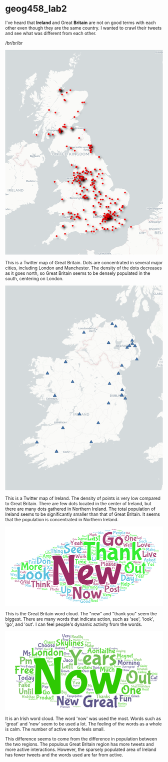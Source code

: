 # geog458_lab2

I've heard that **Ireland** and Great **Britain** are not on good terms with each other even though they are the same country. I wanted to crawl their tweets and see what was different from each other. 

/br/br/br

![map of great britian](https://github.com/dldl1901s/geog458_lab2/blob/main/img/great_britian_map.png)

This is a Twitter map of Great Britain. Dots are concentrated in several major cities, including London and Manchester. The density of the dots decreases as it goes north, so Great Britain seems to be densely populated in the south, centering on London. 

![map of island](https://github.com/dldl1901s/geog458_lab2/blob/main/img/island_map.png)

This is a Twitter map of Ireland. The density of points is very low compared to Great Britain. There are few dots located in the center of Ireland, but there are many dots gathered in Northern Ireland. The total population of Ireland seems to be significantly smaller than that of Great Britain. It seems that the population is concentrated in Northern Ireland. 

![wordcloud of great britian](https://github.com/dldl1901s/geog458_lab2/blob/main/img/great_britian_wordcloud.png)

This is the Great Britain word cloud. The "new" and "thank you" seem the biggest. There are many words that indicate action, such as 'see', 'look', 'go', and 'out'. I can feel people's dynamic activity from the words.


![wordcloud of island](https://github.com/dldl1901s/geog458_lab2/blob/main/img/island_wordcloud.png)

It is an Irish word cloud. The word 'now' was used the most. Words such as 'great' and 'new' seem to be used a lot. The feeling of the words as a whole is calm. The number of active words feels small. 

This difference seems to come from the difference in population between the two regions. The populous Great Britain region has more tweets and more active interactions. However, the sparsely populated area of Ireland has fewer tweets and the words used are far from active.



